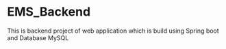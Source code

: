 # EMS_Backend
This is backend project of web application which is build using Spring boot and Database MySQL
